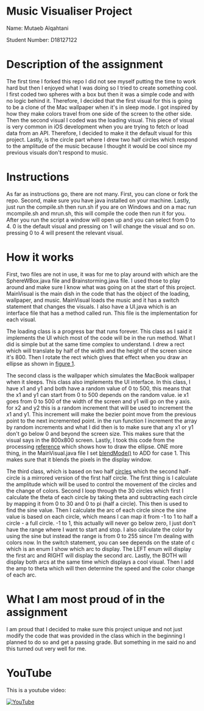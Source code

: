 # Music Visualiser Project

Name: Mutaeb Alqahtani

Student Number: D18127122

# Description of the assignment

The first time I forked this repo I did not see myself putting the time to work hard but then I enjoyed what I was doing so I tried to create something cool. I first coded two spheres with a box but then it was a simple code and with no logic behind it. Therefore, I decided that the first visual for this is going to be a clone of the Mac wallpaper when it's in sleep mode. I got inspired by how they make colors travel from one side of the screen to the other side. Then the second visual I coded was the loading visual. This piece of visual is very common in iOS development when you are trying to fetch or load data from an API. Therefore, I decided to make it the default visual for this project. Lastly, is the circle part where I drew two half circles which respond to the amplitude of the music because I thought it would be cool since my previous visuals don't respond to music.

# Instructions

As far as instructions go, there are not many. First, you can clone or fork the repo. Second, make sure you have java installed on your machine. Lastly, just run the compile.sh then run.sh if you are on Windows and on a mac run mcompile.sh and mrun.sh, this will compile the code then run it for you. After you run the script a window will open up and you can select from 0 to 4. 0 is the default visual and pressing on 1 will change the visual and so on. pressing 0 to 4 will present the relevant visual.

# How it works

First, two files are not in use, it was for me to play around with which are the SphereWBox.java file and Brainstorming.java file. I used those to play around and make sure I know what was going on at the start of this project. MainVisual is the main dish in the code that has the object of the loading, wallpaper, and music. MainVisual loads the music and it has a switch statement that changes the visuals. I also have a UI.java which is an interface file that has a method called run. This file is the implementation for each visual.

The loading class is a progress bar that runs forever. This class as I said it implements the UI which most of the code will be in the run method. What I did is simple but at the same time complex to understand. I drew a rect which will translate by half of the width and the height of the screen since it's 800. Then I rotate the rect which gives that effect when you draw an ellipse as shown in [figure 1](https://github.com/mutaebcollege/MusicVisuals/blob/master/images/figure1.png).

The second class is the wallpaper which simulates the MacBook wallpaper when it sleeps. This class also implements the UI interface. In this class, I have x1 and y1 and both have a random value of 0 to 500, this means that the x1 and y1 can start from 0 to 500 depends on the random value. ie x1 goes from 0 to 500 of the width of the screen and y1 will go on the y axis. for x2 and y2 this is a random increment that will be used to increment the x1 and y1. This increment will make the bezier point move from the previous point to the next incremented point. in the run function I increment the array by random increments and what I did then is to make sure that any x1 or y1 don't go below 0 and beyond the screen size. This makes sure that the visual says in the 800x800 screen. Lastly, I took this code from the processing [reference](https://processing.org/reference/bezierPoint_.html) which shows how to draw the ellipse. ONE more thing, in the MainVisual.java file I set [blendMode()](https://processing.org/reference/blendMode_.html) to ADD for case 1. This makes sure that it blends the pixels in the display window.

The third class, which is based on two half [circles](https://processing.org/reference/arc_.html) which the second half-circle is a mirrored version of the first half circle. The first thing is I calculate the amplitude which will be used to control the movement of the circles and the change of colors. Second I loop through the 30 circles which first I calculate the theta of each circle by taking theta and subtracting each circle by mapping it from 0 to 30 and 0 to pi (half a circle). This then is used to find the sine value. Then I calculate the arc of each circle since the sine value is based on each circle, which means I can map it from -1 to 1 to half a circle - a full circle. -1 to 1, this actually will never go below zero, I just don't have the range where I want to start and stop. I also calculate the color by using the sine but instead the range is from 0 to 255 since I'm dealing with colors now. In the switch statement, you can see depends on the state of c which is an enum I show which arc to display. The LEFT enum will display the first arc and RIGHT will display the second arc. Lastly, the BOTH will display both arcs at the same time which displays a cool visual. Then I add the amp to theta which will then determine the speed and the color change of each arc.

# What I am most proud of in the assignment

I am proud that I decided to make sure this project unique and not just modify the code that was provided in the class which in the beginning I planned to do so and get a passing grade. But something in me said no and this turned out very well for me.

# YouTube

This is a youtube video:

[![YouTube](https://i.ytimg.com/an_webp/0IWaRXNK6ww/mqdefault_6s.webp?du=3000&sqp=CMCWs4QG&rs=AOn4CLCLc2SWQZVhLO8Sku26lQgf96UMQQ)](https://www.youtube.com/watch?v=0IWaRXNK6ww)
